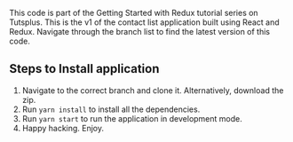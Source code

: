 This code is part of the Getting Started with Redux tutorial series on Tutsplus. This is the v1 of the contact list application built using React and Redux. Navigate through the branch list to find the latest version of this code. 

## Steps to Install application

1. Navigate to the correct branch and clone it. Alternatively, download the zip.
2. Run `yarn install` to install all the dependencies.
3. Run `yarn start` to run the application in development mode.
4. Happy hacking. Enjoy.
